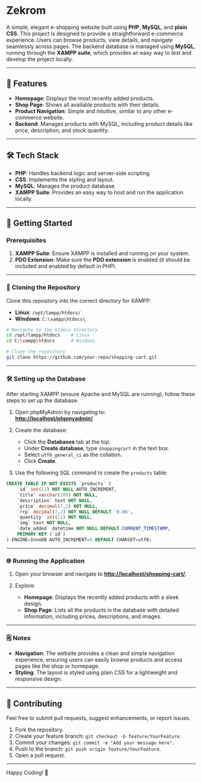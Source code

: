 # Zekrom

A simple, elegant e-shopping website built using **PHP**, **MySQL**, and **plain CSS**. This project is designed to provide a straightforward e-commerce experience. Users can browse products, view details, and navigate seamlessly across pages. The backend database is managed using **MySQL**, running through the **XAMPP suite**, which provides an easy way to test and develop the project locally.

---

## 📖 Features
- **Homepage**: Displays the most recently added products.
- **Shop Page**: Shows all available products with their details.
- **Product Navigation**: Simple and intuitive, similar to any other e-commerce website.
- **Backend**: Manages products with MySQL, including product details like price, description, and stock quantity.

---

## 🛠️ Tech Stack
- **PHP**: Handles backend logic and server-side scripting.
- **CSS**: Implements the styling and layout.
- **MySQL**: Manages the product database.
- **XAMPP Suite**: Provides an easy way to host and run the application locally.

---

## 🚀 Getting Started

### Prerequisites
1. **XAMPP Suite**: Ensure XAMPP is installed and running on your system.
2. **PDO Extension**: Make sure the **PDO extension** is enabled (it should be included and enabled by default in PHP).

---

### 📂 Cloning the Repository
Clone this repository into the correct directory for XAMPP:
- **Linux**: `/opt/lampp/htdocs/`
- **Windows**: `C:\xampp\htdocs\`

```bash
# Navigate to the htdocs directory
cd /opt/lampp/htdocs    # Linux
cd C:\xampp\htdocs      # Windows

# Clone the repository
git clone https://github.com/your-repo/shopping-cart.git
```

---

### 🛠️ Setting up the Database
After starting XAMPP (ensure Apache and MySQL are running), follow these steps to set up the database:

1. Open phpMyAdmin by navigating to:  
   **[http://localhost/phpmyadmin/](http://localhost/phpmyadmin/)**

2. Create the database:
   - Click the **Databases** tab at the top.
   - Under **Create database**, type `shoppingcart` in the text box.
   - Select `utf8_general_ci` as the collation.
   - Click **Create**.

3. Use the following SQL command to create the `products` table:

```sql
CREATE TABLE IF NOT EXISTS `products` (
    `id` int(11) NOT NULL AUTO_INCREMENT,
    `title` varchar(200) NOT NULL,
    `description` text NOT NULL,
    `price` decimal(7,2) NOT NULL,
    `rrp` decimal(7,2) NOT NULL DEFAULT '0.00',
    `quantity` int(11) NOT NULL,
    `img` text NOT NULL,
    `date_added` datetime NOT NULL DEFAULT CURRENT_TIMESTAMP,
    PRIMARY KEY (`id`)
) ENGINE=InnoDB AUTO_INCREMENT=6 DEFAULT CHARSET=utf8;
```

---

### 🌐 Running the Application
1. Open your browser and navigate to **[http://localhost/shopping-cart/](http://localhost/shoppingcart/)**.

2. Explore:
   - **Homepage**: Displays the recently added products with a sleek design.
   - **Shop Page**: Lists all the products in the database with detailed information, including prices, descriptions, and images.

---

### 🗒️ Notes
- **Navigation**: The website provides a clean and simple navigation experience, ensuring users can easily browse products and access pages like the shop or homepage.
- **Styling**: The layout is styled using plain CSS for a lightweight and responsive design.

---

## 🤝 Contributing
Feel free to submit pull requests, suggest enhancements, or report issues.

1. Fork the repository.
2. Create your feature branch: `git checkout -b feature/YourFeature`.
3. Commit your changes: `git commit -m "Add your message here"`.
4. Push to the branch: `git push origin feature/YourFeature`.
5. Open a pull request.

---

Happy Coding! 🚀
